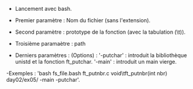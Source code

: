 - Lancement avec bash.

- Premier paramètre : Nom du fichier (sans l'extension).

- Second paramètre : prototype de la fonction (avec la tabulation (\t)).

- Troisième paramaètre : path

- Derniers paramètres : 
		(Options) :
		'-putchar' : introduit la bibliothèque unistd et la fonction ft_putchar.
		'-main' : introduit un main vierge.

-Exemples :
	'bash fs_file.bash ft_putnbr.c void\tft_putnbr(int nbr) day02/ex05/ -main -putchar'.
